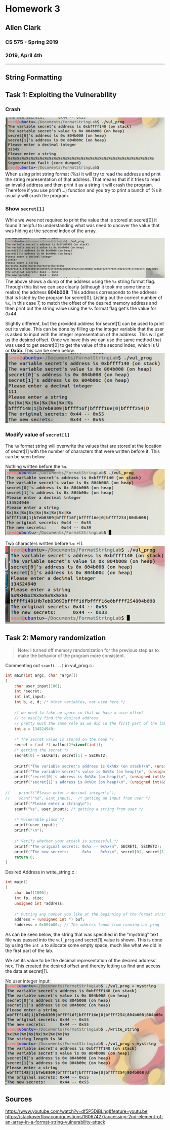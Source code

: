 # Homework 3

## Allen Clark

### CS 575 - Spring 2019

### 2019, April 4th

----

## String Formatting

## Task 1: Exploiting the Vulnerability

### Crash

![Task 1 Crash](printf_task1_crash.png)
When using print string format (%s) it will try to read the address and print the string representation of that address. That means that if it tries to read an invalid address and then print it as a string it will crash the program. Therefore if you use printf(…) function and you try to print a bunch of %s it usually will crash the program.

### Show `secret[1]`

While we were not required to print the value that is stored at secret[0] it found it helpful to understanding what was need to uncover the value that was hiding at the second index of the array.

![Task 1 Address](printf_task1_address.png)
The above shows a dump of the address using the `%x` string format flag. Through this list we can see clearly (although it took me some time to realize) the address **804b008**. This address corresponds to the address that is listed by the program for secret[0]. Listing out the correct number of `%x`, in this case 7, to match the offset of the desired memory address and then print out the string value using the `%s` format flag get's the value for *0x44*.

Slightly different, but the provided address for secret[1] can be used to print out its value. This can be done by filling up the integer variable that the user is asked to input with the integer representation of the address. This will get us the desired offset. Once we have this we can use the same method that was used to get secret[0] to get the value of the second index, which is U or **0x55**. This can be seen below.
![Task 1 Secret[0]](printf_task1_showD.png)

### Modify value of `secret[1]`

The `%n` format string will overwrite the values that are stored at the location of secret[1] with the number of characters that were written before it. This can be seen below.

Nothing written before the `%n`.
![Task 1 Modify](printf_task1_modify.png)

Two characters written before `%n`: H I.
![Task 1 Modify HI ](printf_task1_modifyHI.png)

## Task 2: Memory randomization

> Note: I turned off memory randomization for the previous step as to make the behavior of the program more consistent.

Commenting out `scanf(...)` in vul_prog.c :

``` C
int main(int argc, char *argv[])
{
    char user_input[100];
    int *secret;
    int int_input;
    int b, c, d; /* other variables, not used here.*/

    // we need to take up space so that we have a nice offset
    // to easily find the desired address
    // pretty much the same role as we did in the first part of the lab
    int a = 134524940;

    /* The secret value is stored on the heap */
    secret = (int *) malloc(2*sizeof(int));
    /* getting the secret */
    secret[0] = SECRET1; secret[1] = SECRET2;

    printf("The variable secret's address is 0x%8x (on stack)\n", (unsigned int)&secret);
    printf("The variable secret's value is 0x%8x (on heap)\n", (unsigned int)secret);
    printf("secret[0]'s address is 0x%8x (on heap)\n", (unsigned int)&secret[0]);
    printf("secret[1]'s address is 0x%8x (on heap)\n", (unsigned int)&secret[1]);

//    printf("Please enter a decimal integer\n");
//    scanf("%d", &int_input);  /* getting an input from user */
    printf("Please enter a string\n");
    scanf("%s", user_input); /* getting a string from user */

    /* Vulnerable place */
    printf(user_input);
    printf("\n");

    /* Verify whether your attack is successful */
    printf("The original secrets: 0x%x -- 0x%x\n", SECRET1, SECRET2);
    printf("The new secrets:      0x%x -- 0x%x\n", secret[0], secret[1]);
    return 0;
}

```

Desired Address in write_string.c :

```C
int main()
{
    char buf[1000];
    int fp, size;
    unsigned int *address;

    /* Putting any number you like at the beginning of the format string */
    address = (unsigned int *) buf;
    *address = 0x804b00c; // The address found from running vul_prog
```

As can be seen below, the string that was specified in the "mystring" text file was passed into the `vul_prog` and secret[1] value is shown. This is done by using the `int a` to allocate some empty space, much like what we did in the first part of the lab.

We set its value to be the decimal representation of the desired address' hex. This created the desired offset and thereby letting us find and access the data at secret[1].

No user integer input:
![Task 2 No Int](printf_task2_noInputFind.png)

## Sources

https://www.youtube.com/watch?v=df5P5DiBLng&feature=youtu.be
https://stackoverflow.com/questions/16067427/accessing-2nd-element-of-an-array-in-a-format-string-vulnerability-attack
